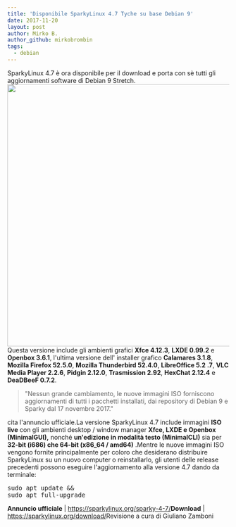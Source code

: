```yaml
---
title: 'Disponibile SparkyLinux 4.7 Tyche su base Debian 9'
date: 2017-11-20
layout: post
author: Mirko B.
author_github: mirkobrombin
tags:
  - debian
---
```

SparkyLinux 4.7 è ora disponibile per il download e porta con sè tutti gli aggiornamenti software di Debian 9 Stretch.<img class="aligncenter size-full wp-image-3001 size-full wp-image-221" src="https://linuxhub.it/wordpress/wp-content/uploads/2017/11/sparkylinux-4-7-tyche-out-now-with-latest-debian-gnu-linux-9-stretch-updates-518625-2.jpg" alt="" width="800" height="596" />Questa versione include gli ambienti grafici <strong>Xfce 4.12.3</strong>, <strong>LXDE 0.99.2</strong> e <strong>Openbox 3.6.1</strong>, l'ultima versione dell' installer grafico <strong>Calamares 3.1.8</strong>, <strong>Mozilla Firefox 52.5.0</strong>, <strong>Mozilla Thunderbird 52.4.0</strong>, <strong>LibreOffice 5.2 .7</strong>, <strong>VLC Media Player 2.2.6</strong>, <strong>Pidgin 2.12.0</strong>, <strong>Trasmission 2.92</strong>, <strong>HexChat 2.12.4</strong> e <strong>DeaDBeeF 0.7.2</strong>.<blockquote>"Nessun grande cambiamento, le nuove immagini ISO forniscono aggiornamenti di tutti i pacchetti installati, dai repository di Debian 9 e Sparky dal 17 novembre 2017."</blockquote>cita l'annuncio ufficiale.La versione SparkyLinux 4.7 include immagini <strong>ISO live</strong> con gli ambienti desktop / window manager <strong>Xfce, LXDE e Openbox (MinimalGUI),</strong> nonché <strong>un'edizione in modalità testo (MinimalCLI)</strong> sia per <strong>32-bit (i686) che 64-bit (x86_64 / amd64)</strong> .Mentre le nuove immagini ISO vengono fornite principalmente per coloro che desiderano distribuire SparkyLinux su un nuovo computer o reinstallarlo, gli utenti delle release precedenti possono eseguire l'aggiornamento alla versione 4.7 dando da terminale:<pre>sudo apt update &amp;&amp; sudo apt full-upgrade</pre><strong>Annuncio ufficiale</strong> | <a href="https://sparkylinux.org/sparky-4-7/">https://sparkylinux.org/sparky-4-7/</a><strong>Download</strong> | <a href="https://sparkylinux.org/download/">https://sparkylinux.org/download/</a>Revisione a cura di Giuliano Zamboni